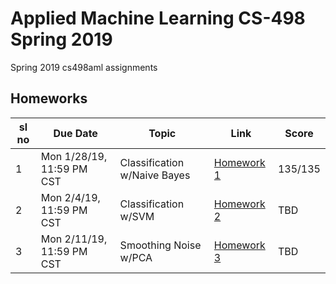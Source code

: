 # Applied Machine Learning CS-498 Spring 2019 
Spring 2019 cs498aml assignments
## Homeworks
		

sl no | Due Date | Topic | Link | Score
--- | --- | --- | --- | ---
1 | Mon 1/28/19, 11:59 PM CST | Classification w/Naive Bayes | [Homework 1](https://courses.engr.illinois.edu/cs498aml/sp2019/homeworks/homework1.html) | 135/135
2 | Mon 2/4/19, 11:59 PM CST | Classification w/SVM | [Homework 2](https://courses.engr.illinois.edu/cs498aml/sp2019/homeworks/homework2.html) | TBD
3 | Mon 2/11/19, 11:59 PM CST | Smoothing Noise w/PCA | [Homework 3](https://courses.engr.illinois.edu/cs498aml/sp2019/homeworks/homework3.html) | TBD

